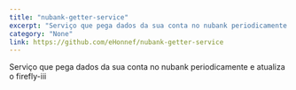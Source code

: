```yaml
---
title: "nubank-getter-service"
excerpt: "Serviço que pega dados da sua conta no nubank periodicamente e atualiza o firefly-iii"
category: "None"
link: https://github.com/eHonnef/nubank-getter-service
---
```


Serviço que pega dados da sua conta no nubank periodicamente e atualiza o firefly-iii
